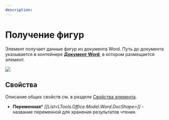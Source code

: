 ```yaml
---
description: 
---
```



# Получение фигур

Элемент получает данные фигур из документа Word. Путь до документа указывается в контейнере [**Документ Word**](https://docs.primo-rpa.ru/primo-rpa/g_elements/el_basic/els_word/el_word_app), в котором размещается элемент.

![](<../../.gitbook/assets1/>)

## Свойства
Описание общих свойств см. в разделе [Свойства элемента](https://docs.primo-rpa.ru/primo-rpa/primo-studio/process/elements#svoistva-elementa).

* **Переменная*** *[[List<LTools.Office.Model.Word.DocShape>]]* - название переменной для хранения результатов чтения.

